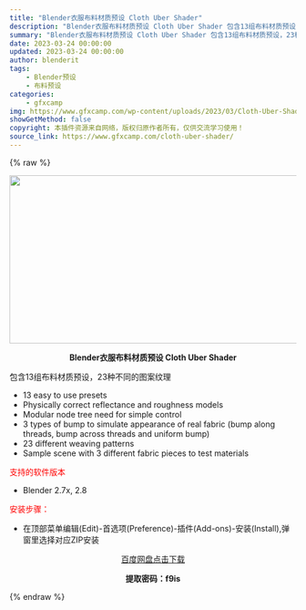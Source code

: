 ```yaml
---
title: "Blender衣服布料材质预设 Cloth Uber Shader"
description: "Blender衣服布料材质预设 Cloth Uber Shader 包含13组布料材质预设，23种不同的图案纹理 13 easy to use presets Physically correct r..."
summary: "Blender衣服布料材质预设 Cloth Uber Shader 包含13组布料材质预设，23种不同的图案纹理 13 easy to use presets Physically correct r..."
date: 2023-03-24 00:00:00
updated: 2023-03-24 00:00:00
author: blenderit
tags: 
    - Blender预设
    - 布料预设
categories:
    - gfxcamp
img: https://www.gfxcamp.com/wp-content/uploads/2023/03/Cloth-Uber-Shader.jpg
showGetMethod: false
copyright: 本插件资源来自网络，版权归原作者所有，仅供交流学习使用！
source_link: https://www.gfxcamp.com/cloth-uber-shader/
---
```


{% raw %}
<div><p><img decoding="async" class="aligncenter size-full wp-image-111026" src="https://www.gfxcamp.com/wp-content/uploads/2023/03/Cloth-Uber-Shader.jpg" data-src="https://www.gfxcamp.com/wp-content/uploads/2023/03/Cloth-Uber-Shader.jpg" alt="" width="590" height="295" data-srcset="https://www.gfxcamp.com/wp-content/uploads/2023/03/Cloth-Uber-Shader.jpg 590w, https://www.gfxcamp.com/wp-content/uploads/2023/03/Cloth-Uber-Shader-150x75.jpg 150w" data-sizes="(max-width: 590px) 100vw, 590px"></p><p style="text-align: center;"><strong>Blender衣服布料材质预设 Cloth Uber Shader</strong></p><p>包含13组布料材质预设，23种不同的图案纹理</p><ul>
<li>13 easy to use presets</li>
<li>Physically correct reflectance and roughness models</li>
<li>Modular node tree need for simple control</li>
<li>3 types of bump to simulate appearance of real fabric (bump along threads, bump across threads and uniform bump)</li>
<li>23 different weaving patterns</li>
<li>Sample scene with 3 different fabric pieces to test materials</li>
</ul><p><span style="color: #ff0000;">支持的软件版本</span></p><ul>
<li>Blender 2.7x, 2.8</li>
</ul><p><span style="color: #ff0000;">安装步骤：</span></p><ul>
<li>在顶部菜单编辑(Edit)-首选项(Preference)-插件(Add-ons)-安装(Install),弹窗里选择对应ZIP安装</li>
</ul><p style="text-align: center;"><a class="maxbutton-3 maxbutton maxbutton-baidu" target="_blank" rel="noopener" href="https://pan.baidu.com/s/1ML3dHhxf0soRARl4aU5ZcQ?pwd=f9is"><span class="mb-text">百度网盘点击下载</span></a></p><p style="text-align: center;"><strong>提取密码：f9is</strong></p></div>
<div style="display: none">gfxcamp</div>
{% endraw %}